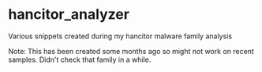 # hancitor_analyzer
Various snippets created during my hancitor malware family analysis

Note: This has been created some months ago so might not work on recent samples. Didn't check that family in a while.
